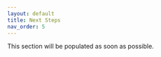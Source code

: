 ```yaml
---
layout: default
title: Next Steps
nav_order: 5
---
```


This section will be populated as soon as possible.